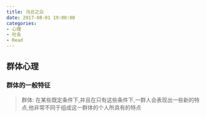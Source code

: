 ```yaml
---
title: 乌合之众
date: 2017-08-01 19:00:00
categories: 
- 心理
- 社会
- Read
---
```


## 群体心理
### 群体的一般特征

>群体: 在某些既定条件下,并且在只有这些条件下,一群人会表现出一些新的特点,他非常不同于组成这一群体的个人所具有的特点

